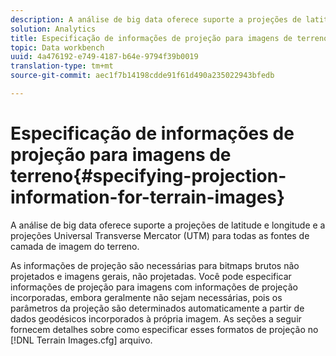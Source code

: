 ```yaml
---
description: A análise de big data oferece suporte a projeções de latitude e longitude e a projeções Universal Transverse Mercator (UTM) para todas as fontes de camada de imagem do terreno.
solution: Analytics
title: Especificação de informações de projeção para imagens de terreno
topic: Data workbench
uuid: 4a476192-e749-4187-b64e-9794f39b0019
translation-type: tm+mt
source-git-commit: aec1f7b14198cdde91f61d490a235022943bfedb

---
```



# Especificação de informações de projeção para imagens de terreno{#specifying-projection-information-for-terrain-images}

A análise de big data oferece suporte a projeções de latitude e longitude e a projeções Universal Transverse Mercator (UTM) para todas as fontes de camada de imagem do terreno.

As informações de projeção são necessárias para bitmaps brutos não projetados e imagens gerais, não projetadas. Você pode especificar informações de projeção para imagens com informações de projeção incorporadas, embora geralmente não sejam necessárias, pois os parâmetros da projeção são determinados automaticamente a partir de dados geodésicos incorporados à própria imagem. As seções a seguir fornecem detalhes sobre como especificar esses formatos de projeção no [!DNL Terrain Images.cfg] arquivo.
